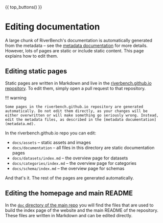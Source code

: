 {{ top_buttons() }}

# Editing documentation

A large chunk of RiverBench's documentation is automatically generated from the metadata – see the [metadata documentation](metadata.md) for more details. However, lots of pages are static or include static content. This page explains how to edit them.

## Editing static pages

Static pages are written in Markdown and live in the [riverbench.github.io repository](https://github.com/RiverBench/riverbench.github.io). To edit them, simply open a pull request to that repository.

!!! warning

    Some pages in the riverbench.github.io repository are generated automatically. Do not edit them directly, as your changes will be either overwritten or will make something go seriously wrong. Instead, edit the metadata files, as described in the [metadata documentation](metadata.md).

In the riverbench.github.io repo you can edit:

- `docs/assets` – static assets and images
- `docs/documentation` – all files in this directory are static documentation pages
- `docs/datasets/index.md` – the overview page for datasets
- `docs/categories/index.md` – the overview page for categories
- `docs/schema/index.md` – the overview page for schemas

And that's it. The rest of the pages are generated automatically.

## Editing the homepage and main README

In the [`doc` directory of the main repo](https://github.com/RiverBench/RiverBench/tree/main/doc) you will find the files that are used to build the index page of the website and the main README of the repository. These files are written in Markdown and can be edited directly.

<!--
    ## Others?

    TODO: this should be simplified... See: https://github.com/RiverBench/RiverBench/issues/80
-->
